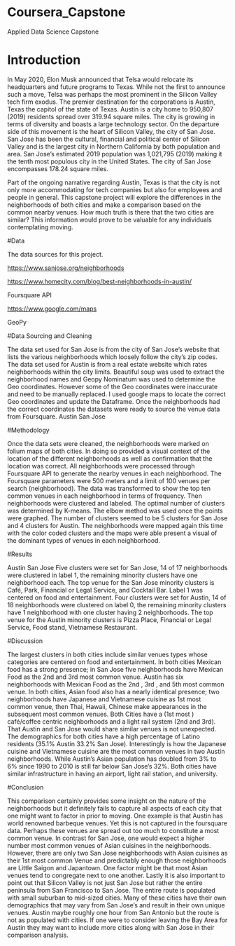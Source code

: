 # Coursera_Capstone
Applied Data Science Capstone

# Introduction

In May 2020, Elon Musk announced that Telsa would relocate its headquarters and future programs to Texas. While not the first to announce such a move, Telsa was perhaps the most prominent in the Silicon Valley tech firm exodus. The premier destination for the corporations is Austin, Texas the capitol of the state of Texas. Austin is a city home to 950,807 (2019) residents spread over 319.94 square miles. The city is growing in terms of diversity and boasts a large technology sector. On the departure side of this movement is the heart of Silicon Valley, the city of San Jose. San Jose has been the cultural, financial and political center of Silicon Valley and is the largest city in Northern California by both population and area. San Jose’s estimated 2019 population was 1,021,795 (2019) making it the tenth most populous city in the United States. The city of San Jose encompasses 178.24 square miles.   

Part of the ongoing narrative regarding Austin, Texas is that the city is not only more accommodating for tech companies but also for employees and people in general.  This capstone project will explore the differences in the neighborhoods of both cities and make a comparison based on the common nearby venues. How much truth is there that the two cities are similar? This information would prove to be valuable for any individuals contemplating moving. 

#Data 

The data sources for this project. 

https://www.sanjose.org/neighborhoods

https://www.homecity.com/blog/best-neighborhoods-in-austin/

Foursquare API

https://www.google.com/maps

GeoPy


#Data Sourcing and Cleaning
 
 The data set used for San Jose is from the city of San Jose’s website that lists the various neighborhoods which loosely follow the city’s zip codes.  The data set used for Austin is from a real estate website which rates neighborhoods within the city limits. Beautiful soup was used to extract the neighborhood names and Geopy Nominatum was used to determine the Geo coordinates. However some of the Geo coordinates were inaccurate and need to be manually replaced. I used google maps to locate the correct Geo coordinates and update the Dataframe. Once the neighborhoods had the correct coordinates the datasets were ready to source the venue data from Foursquare.
  Austin   San Jose

#Methodology 

Once the data sets were cleaned, the neighborhoods were marked on folium maps of both cities. In doing so provided a visual context of the location of the different neighborhoods as well as confirmation that the location was correct. All neighborhoods were processed through Foursquare API to generate the nearby venues in each neighborhood. The Foursquare parameters were 500 meters and a limit of 100 venues per search (neighborhood). The data was transformed to show the top ten common venues in each neighborhood in terms of frequency. Then neighborhoods were clustered and labeled. The optimal number of clusters was determined by K-means. The elbow method was used once the points were graphed. The number of clusters seemed to be 5 clusters for San Jose and 4 clusters for Austin. The neighborhoods were mapped again this time with the color coded clusters and the maps were able present a visual of the dominant types of venues in each neighborhood.
  


#Results 

   
Austin						San Jose
Five clusters were set for San Jose, 14 of 17 neighborhoods were clustered in label 1, the remaining minority clusters have one neighborhood each. The top venue for the San Jose minority clusters is Café, Park, Financial or Legal Service, and Cocktail Bar.  Label 1 was centered on food and entertainment. Four clusters were set for Austin,   14 of 18 neighborhoods were clustered on label 0, the remaining minority clusters have 1 neighborhood with one cluster having 2 neighborhoods. The top venue for the Austin minority clusters is Pizza Place, Financial or Legal Service, Food stand, Vietnamese Restaurant.

#Discussion

The largest clusters in both cities include similar venues types whose categories are centered on food and entertainment. In both cities Mexican food has a strong presence; in San Jose five neighborhoods have Mexican Food as the 2nd and 3rd most common venue. Austin has six neighborhoods with Mexican Food as the 2nd , 3rd , and 5th most common venue. In both cities, Asian food also has a nearly identical presence; two neighborhoods have Japanese and Vietnamese cuisine as 1st most common venue, then Thai, Hawaii, Chinese make appearances in the subsequent most common venues. 
Both Cities have a (1st most ) café/coffee centric neighborhoods and a light rail system (2nd and 3rd).   That Austin and San Jose would share similar venues is not unexpected. The demographics for both cities have a high percentage of Latino residents (35.1% Austin 33.2% San Jose). Interestingly is how the Japanese cuisine and Vietnamese cuisine are the most common venues in two Austin neighborhoods. While Austin’s Asian population has doubled from 3% to 6% since 1990 to 2010 is still far below San Jose’s 32%.  Both cities have similar infrastructure in having an airport, light rail station, and university. 

#Conclusion

This comparison certainly provides some insight on the nature of the neighborhoods but it definitely fails to capture all aspects of each city that one might want to factor in prior to moving.
One example is that Austin has world renowned barbeque venues. Yet this is not captured in the foursquare data.  Perhaps these venues are spread out too much to constitute a most common venue.  In contrast for San Jose, one would expect a higher number most common venues of Asian cuisines in the neighborhoods. However, there are only two San Jose neighborhoods with Asian cuisines as their 1st most common Venue and predictably enough those neighborhoods are Little Saigon and Japantown. One factor might be that most Asian venues tend to congregate next to one another. 
Lastly it is also important to point out that Silicon Valley is not just San Jose but rather the entire peninsula from San Francisco to San Jose. The entire route is populated with small suburban to mid-sized cities. Many of these cities have their own demographics that may vary from San Jose’s and result in their own unique venues. Austin maybe roughly one hour from San Antonio but the route is not as populated with cities. If one were to consider leaving the Bay Area for Austin they may want to include more cities along with San Jose in their comparison analysis.

 
